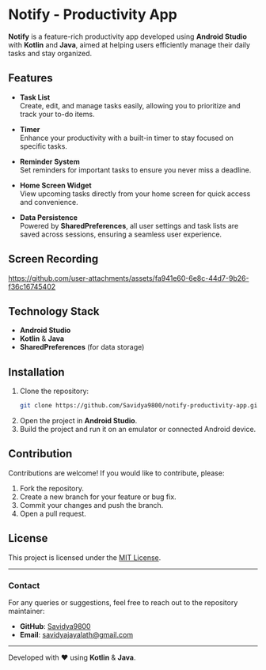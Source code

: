 # Notify - Productivity App

**Notify** is a feature-rich productivity app developed using **Android Studio** with **Kotlin** and **Java**, aimed at helping users efficiently manage their daily tasks and stay organized.

## Features

- **Task List**  
  Create, edit, and manage tasks easily, allowing you to prioritize and track your to-do items.

- **Timer**  
  Enhance your productivity with a built-in timer to stay focused on specific tasks.

- **Reminder System**  
  Set reminders for important tasks to ensure you never miss a deadline.

- **Home Screen Widget**  
  View upcoming tasks directly from your home screen for quick access and convenience.

- **Data Persistence**  
  Powered by **SharedPreferences**, all user settings and task lists are saved across sessions, ensuring a seamless user experience.

## Screen Recording
https://github.com/user-attachments/assets/fa941e60-6e8c-44d7-9b26-f36c16745402

## Technology Stack

- **Android Studio**
- **Kotlin** & **Java**
- **SharedPreferences** (for data storage)

## Installation

1. Clone the repository:
   ```bash
   git clone https://github.com/Savidya9800/notify-productivity-app.git
   ```
2. Open the project in **Android Studio**.
3. Build the project and run it on an emulator or connected Android device.

## Contribution

Contributions are welcome! If you would like to contribute, please:

1. Fork the repository.
2. Create a new branch for your feature or bug fix.
3. Commit your changes and push the branch.
4. Open a pull request.

## License

This project is licensed under the [MIT License](LICENSE).

---

### Contact
For any queries or suggestions, feel free to reach out to the repository maintainer:

- **GitHub**: [Savidya9800](https://github.com/Savidya9800)
- **Email**: savidyajayalath@gmail.com

---

Developed with ❤️ using **Kotlin** & **Java**.
